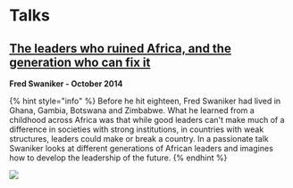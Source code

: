 # Talks

## [The leaders who ruined Africa, and the generation who can fix it](http://www.youtube.com/watch?v=kcEIsbO0ivA)

**Fred Swaniker - October 2014**

{% hint style="info" %}
Before he hit eighteen, Fred Swaniker had lived in Ghana, Gambia, Botswana and Zimbabwe. What he learned from a childhood across Africa was that while good leaders can't make much of a difference in societies with strong institutions, in countries with weak structures, leaders could make or break a country. In a passionate talk Swaniker looks at different generations of African leaders and imagines how to develop the leadership of the future.
{% endhint %}

[![](http://img.youtube.com/vi/kcEIsbO0ivA/0.jpg)](http://www.youtube.com/watch?v=kcEIsbO0ivA)

